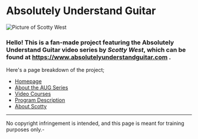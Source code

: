 # Absolutely Understand Guitar

![Picture of Scotty West](/absolutelyUnderstandGuitar/images/indexScotty.jpg "")

### Hello! This is a fan-made project featuring the **Absolutely Understand Guitar** video series by *Scotty West*, which can be found at https://www.absolutelyunderstandguitar.com .

Here's a page breakdown of the project;
* [Homepage](https://tomasperezmera.github.io/absolutelyUnderstandGuitar/index.html)
* [About the AUG Series](https://tomasperezmera.github.io/absolutelyUnderstandGuitar/pages/about.html)
* [Video Courses](https://tomasperezmera.github.io/absolutelyUnderstandGuitar/pages/videos.html)
* [Program Description](https://tomasperezmera.github.io/absolutelyUnderstandGuitar/pages/program.html)
* [About Scotty](https://tomasperezmera.github.io/absolutelyUnderstandGuitar/pages/scotty.html)

---
No copyright infringement is intended, and this page is meant for training purposes only.-
